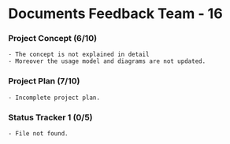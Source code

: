 Documents Feedback Team - 16
===========================
 
### Project Concept (6/10)
    - The concept is not explained in detail
    - Moreover the usage model and diagrams are not updated.
	 
### Project Plan (7/10)
    - Incomplete project plan. 
		    
### Status Tracker 1 (0/5)
    - File not found.
     


